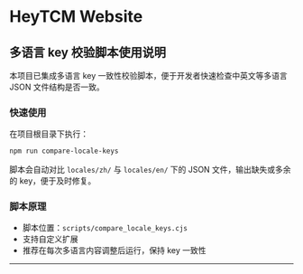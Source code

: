 # HeyTCM Website

## 多语言 key 校验脚本使用说明

本项目已集成多语言 key 一致性校验脚本，便于开发者快速检查中英文等多语言 JSON 文件结构是否一致。

### 快速使用

在项目根目录下执行：

```bash
npm run compare-locale-keys
```

脚本会自动对比 `locales/zh/` 与 `locales/en/` 下的 JSON 文件，输出缺失或多余的 key，便于及时修复。

### 脚本原理
- 脚本位置：`scripts/compare_locale_keys.cjs`
- 支持自定义扩展
- 推荐在每次多语言内容调整后运行，保持 key 一致性

---

